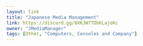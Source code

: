 ```yaml
---
layout: link
title: "Japanese Media Management"
link: https://discord.gg/0XKJW7TObKLajoKc
owner: "JMediaManager"
tags: [Other, "Computers, Consoles and Company"]
---
```

